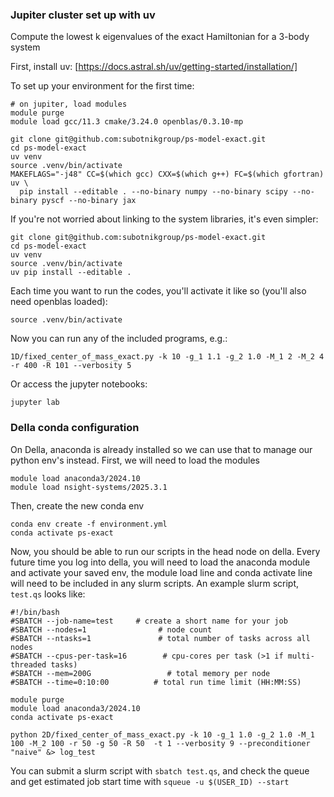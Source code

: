 ### Jupiter cluster set up with uv

Compute the lowest k eigenvalues of the exact Hamiltonian for a 3-body system

First, install uv:
[https://docs.astral.sh/uv/getting-started/installation/]

To set up your environment for the first time:
```
# on jupiter, load modules
module purge
module load gcc/11.3 cmake/3.24.0 openblas/0.3.10-mp 

git clone git@github.com:subotnikgroup/ps-model-exact.git
cd ps-model-exact
uv venv
source .venv/bin/activate
MAKEFLAGS="-j48" CC=$(which gcc) CXX=$(which g++) FC=$(which gfortran) uv \
  pip install --editable . --no-binary numpy --no-binary scipy --no-binary pyscf --no-binary jax
```

If you're not worried about linking to the system libraries, it's even simpler:
```
git clone git@github.com:subotnikgroup/ps-model-exact.git
cd ps-model-exact
uv venv
source .venv/bin/activate
uv pip install --editable .
```

Each time you want to run the codes, you'll activate it like so (you'll also need openblas loaded):
```
source .venv/bin/activate
```

Now you can run any of the included programs, e.g.:
```
1D/fixed_center_of_mass_exact.py -k 10 -g_1 1.1 -g_2 1.0 -M_1 2 -M_2 4 -r 400 -R 101 --verbosity 5
```
Or access the jupyter notebooks:
```
jupyter lab
```

### Della conda configuration

On Della, anaconda is already installed so we can use that to manage our python env's instead. First, we will need to load the modules
```
module load anaconda3/2024.10
module load nsight-systems/2025.3.1
```
Then, create the new conda env
```
conda env create -f environment.yml
conda activate ps-exact
```
Now, you should be able to run our scripts in the head node on della. Every future time you log into della, you will need to load the anaconda module and activate your saved env, the module load line and conda activate line will need to be included in any slurm scripts. An example slurm script, `test.qs` looks like:
```
#!/bin/bash
#SBATCH --job-name=test     # create a short name for your job
#SBATCH --nodes=1                # node count
#SBATCH --ntasks=1               # total number of tasks across all nodes
#SBATCH --cpus-per-task=16        # cpu-cores per task (>1 if multi-threaded tasks)
#SBATCH --mem=200G                 # total memory per node
#SBATCH --time=0:10:00          # total run time limit (HH:MM:SS)

module purge
module load anaconda3/2024.10
conda activate ps-exact

python 2D/fixed_center_of_mass_exact.py -k 10 -g_1 1.0 -g_2 1.0 -M_1 100 -M_2 100 -r 50 -g 50 -R 50  -t 1 --verbosity 9 --preconditioner "naive" &> log_test
```

You can submit a slurm script with `sbatch test.qs`, and check the queue and get estimated job start time with `squeue -u $(USER_ID) --start`

